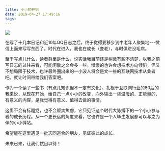 ```yaml
---
title: 小小的开始
date: 2019-04-27 17:49:16
tags:
---
```


![](/20190427-01-litterStart.jpeg)

在写了十几本日记和近10年QQ日志之后，终于觉得要移步到中老年人聚集地---微信上面来写写东西了。时代在进入，我也在成长（变老），与时俱进没毛病。

至于写点儿什么，读者群里是什么，说实话我目前还是稍微有些不清楚，以我之前写日志的过往来看，可能闲散之文会多一些。慢慢的也许会想技术方向倾斜，但又不想局限于技术，也许最终圈出来的一小波人将会是文一些的互联网技术从业者吧。就让时间带给我们答案吧。

作为一个读了一些书（有点儿知识但不一定有文化）、扎根于互联网行业的80后的我来说，从现在开始，给自己一点小小的改变，向外输出一些温暖的、正能量的、有意义的内容，是我觉得有意义、值得去做的事情。

这里不会有标题党，也不会贩卖焦虑，它只见证这个时代大脉搏下的一个小小参与者的成长历程。从一个更长远的角度来看，它也许是一个人毕生发展都可以与之为伴的小小驿站。

希望能在这里遇见一批志同道合的朋友，见证彼此的成长。

未来已来，让我们拭目以待！